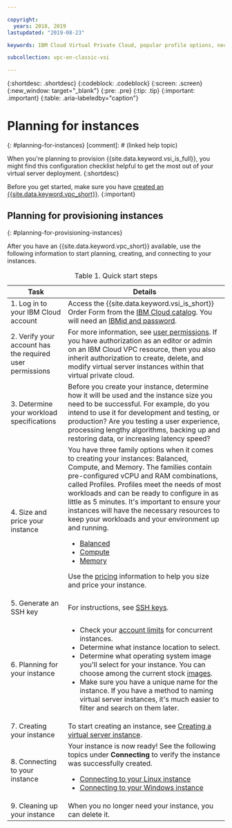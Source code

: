 ```yaml
---

copyright:
  years: 2018, 2019
lastupdated: "2019-08-23"

keywords: IBM Cloud Virtual Private Cloud, popular profile options, necessary resources, planning, virtual servers

subcollection: vpc-on-classic-vsi

---
```


{:shortdesc: .shortdesc}
{:codeblock: .codeblock}
{:screen: .screen}
{:new_window: target="_blank"}
{:pre: .pre}
{:tip: .tip}
{:important: .important}
{:table: .aria-labeledby="caption"}

# Planning for instances
{: #planning-for-instances}
[comment]: # (linked help topic)


When you're planning to provision {{site.data.keyword.vsi_is_full}}, you might find this configuration checklist helpful to get the most out of your virtual server deployment.
{:shortdesc}

Before you get started, make sure you have [created an {{site.data.keyword.vpc_short}}](/docs/vpc-on-classic?topic=vpc-on-classic-getting-started).
{:important}

## Planning for provisioning instances
{: #planning-for-provisioning-instances}

After you have an {{site.data.keyword.vpc_short}} available, use the following information to start planning, creating, and connecting to your instances.

<table>
   <CAPTION>Table 1. Quick start steps</CAPTION>
   <THEAD>
   <TR>
   <th>Task</th>
   <th>Details</th>
   </TR>
   </THEAD>
   <TBODY>
   <tr>
   <td>1. Log in to your IBM Cloud account</td>
   <td>Access the {{site.data.keyword.vsi_is_short}} Order Form from the <a href="https://console.bluemix.net/catalog/">IBM Cloud catalog</a>. You will need an <a href="docs/account?topic=account-signup">IBMid and password</a>.
   </td>
   </tr>
   <tr>
   <td>2. Verify your account has the required user permissions</td>
   <td>For more information, see <a href="/docs/vpc-on-classic?topic=vpc-on-classic-about-vpc-infrastructure-resources#planning-virtual-servers-for-vpc-permissions">user permissions</a>. If you have authorization as an editor or admin on an IBM Cloud VPC resource, then you also inherit authorization to create, delete, and modify virtual server instances within that virtual private cloud.</td>
   </tr>
   <tr>
   <td>3. Determine your workload specifications</td>
   <td>Before you create your instance, determine how it will be used and the instance size you need to be successful. For example, do you intend to use it for development and testing, or production? Are you testing a user experience, processing lengthy algorithms, backing up and restoring data, or increasing latency speed?</td>
   </tr>
   <tr>
   <td>4. Size and price your instance</td>
   <td>You have three family options when it comes to creating your instances: Balanced, Compute, and Memory. The families contain pre-configured vCPU and RAM combinations, called Profiles. Profiles meet the needs of most workloads and can be ready to configure in as little as 5 minutes. It's important to ensure your instances will have the necessary resources to keep your workloads and your environment up and running.
     <ul>
     <li><a href="/docs/vpc-on-classic-vsi?topic=vpc-on-classic-vsi-balanced#balanced">Balanced</a></li>
     <li><a href="/docs/vpc-on-classic-vsi?topic=vpc-on-classic-vsi-compute#compute">Compute</a></li>
     <li><a href="/docs/vpc-on-classic-vsi?topic=vpc-on-classic-vsi-memory#memory">Memory</a></li>
     </ul>
  <p>Use the <a href="/docs/vpc-on-classic?topic=vpc-on-classic-pricing-for-virtual-servers-for-vpc">pricing</a> information to help you size and price your instance.</p></td>
   </tr>
   <tr>
   <td>5. Generate an SSH key</td>
   <td> For instructions, see <a href="/docs/vpc-on-classic-vsi?topic=vpc-on-classic-vsi-ssh-keys#ssh-keys">SSH keys</a>.</td>
   </tr>
   <tr>
   <td>6. Planning for your instance</td>
   <td><ul><li>Check your <a href="/docs/vpc-on-classic-vsi?topic=vpc-on-classic-vsi-faqs#faqs">account limits</a> for concurrent instances.</li>
  <li>Determine what instance location to select.</li>
  <li>Determine what operating system image you'll select for your instance. You can choose among the current stock <a href="/docs/vpc-on-classic-vsi?topic=vpc-on-classic-vsi-images#images">images</a>.</li>
  <li>Make sure you have a unique name for the instance. If you have a method to naming virtual server instances, it's much easier to filter and search on them later.</li>
   </ul>
   </td>
   </tr>
   <tr>
   <td>7. Creating your instance</td>
   <td>To start creating an instance, see <a href="/docs/vpc-on-classic-vsi?topic=vpc-on-classic-vsi-creating-virtual-servers#creating-virtual-servers">Creating a virtual server instance</a>.</td>
   </tr>
   <tr>
   <td>8. Connecting to your instance</td>
   <td>Your instance is now ready! See the following topics under <b>Connecting</b> to verify the instance was successfully created.
    <p>
    <ul>
   <li><a href="/docs/vpc-on-classic-vsi?topic=vpc-on-classic-vsi-connecting-to-your-linux-instance#connecting-to-your-linux-instance">Connecting to your Linux instance</a></li>
   <li><a href="/docs/vpc-on-classic-vsi?topic=vpc-on-classic-vsi-connecting-to-your-windows-instance#connecting-to-your-windows-instance">Connecting to your Windows instance</a></li>
   </ul>
   </p>  
   </td>
   </tr>
   <tr>
   <td>9. Cleaning up your instance</td>
   <td>When you no longer need your instance, you can delete it. </td>
   </tr>
   </TBODY>
   </table>
